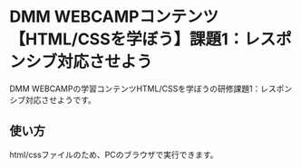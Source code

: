 # DMM WEBCAMPコンテンツ【HTML/CSSを学ぼう】課題1：レスポンシブ対応させよう

DMM WEBCAMPの学習コンテンツHTML/CSSを学ぼうの研修課題1：レスポンシブ対応させようです。

## 使い方

html/cssファイルのため、PCのブラウザで実行できます。